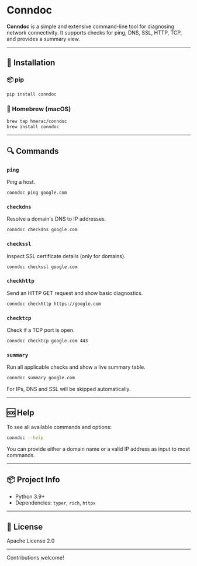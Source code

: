 # Conndoc

**Conndoc** is a simple and extensive command-line tool for diagnosing network connectivity. It supports checks for ping, DNS, SSL, HTTP, TCP, and provides a summary view.

---

## 🚀 Installation

### 📦 pip
```bash
pip install conndoc
```

### 🍺 Homebrew (macOS)
```bash
brew tap hmerac/conndoc
brew install conndoc
```

---

## 🔍 Commands

### `ping`
Ping a host.
```bash
conndoc ping google.com
```

### `checkdns`
Resolve a domain's DNS to IP addresses.
```bash
conndoc checkdns google.com
```

### `checkssl`
Inspect SSL certificate details (only for domains).
```bash
conndoc checkssl google.com
```

### `checkhttp`
Send an HTTP GET request and show basic diagnostics.
```bash
conndoc checkhttp https://google.com
```

### `checktcp`
Check if a TCP port is open.
```bash
conndoc checktcp google.com 443
```

### `summary`
Run all applicable checks and show a live summary table.
```bash
conndoc summary google.com
```

For IPs, DNS and SSL will be skipped automatically.

---

## 🆘 Help
To see all available commands and options:
```bash
conndoc --help
```

You can provide either a domain name or a valid IP address as input to most commands.

---

## 📦 Project Info
- Python 3.9+
- Dependencies: `typer`, `rich`, `httpx`

---

## 📄 License
Apache License 2.0

---

Contributions welcome!
